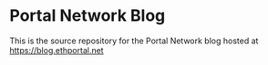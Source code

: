 # Portal Network Blog

This is the source repository for the Portal Network blog hosted at https://blog.ethportal.net



